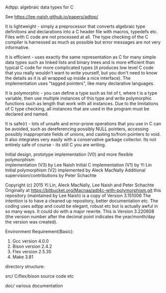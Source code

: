 Adtpp: algebraic data types for C

See https://lee-naish.github.io/papers/adtpp/

It is lightweight - simply a preprocessor that converts algebraic type
definitions and declarations into a C header file with macros, typedefs
etc. Files with C code are not processed at all. The type checking of
the C compiler is harnessed as much as possible but error messages are
not very informative.

It is efficient - uses exactly the same representation as C for many
simple data types such as linked lists and binary trees and is more
efficient than typical C code for more complicated types (it produces
low level C code that you really wouldn't want to write yourself, but
you don't need to know the details as it is all wrapped up inside a
nice interface). The implementation uses "tagged pointers", like many
declarative languages.

It is polymorphic - you can define a type such as list of t, where t
is a type variable, then use multiple instances of this type and write
polymorphic functions such as length that work with all instances. Due
to the limitations of C type checking, all instances that are used in
the program must be declared and named.

It is safe(r) - lots of unsafe and error-prone operations that you use in
C can be avoided, such as dereferencing possibly NULL pointers, accessing
possibly inappropriate fields of unions, and casting to/from pointers
to void. It also integrates very easily with a conservative garbage
collector.  Its not entirely safe of course - its still C you are writing.

Initial design, prototype implementation (V0) and more flexible polymorphism  
implementation (V3) by Lee Naish
Initial C implementation (V1) by Yi Lin
Initial polymorphism (V2) implemented by Aleck MacNally
Additional supervision/contributions by Peter Schachte

Copyright (c) 2015 Yi Lin, Aleck MacNally, Lee Naish and Peter Schachte
Originally at https://bitbucket.org/Macnaa/adt4c-with-polymorphism.git
this repository (maintained by Lee Naish) is a copy of Version 3.151006
The intention is to have a cleaned up repository, better documentation
etc. The coding uses adtpp and could be elegant, robust etc but is
actually awful in so many ways. It could do with a major rewrite.
This is Version 3.220608 (the version number after the decimal point
indicates the year/month/day the version was created).

Environment Requirement(Basic):
1. Gcc version 4.0.0
2. Bison version 2.4.2
4. Flex version 2.5.35
5. Make 3.81

directory structure:

src/
C/flex/bison source code etc

doc/
various documentation

